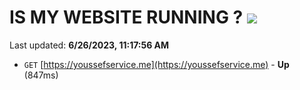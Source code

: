 # IS MY WEBSITE RUNNING ? [![](https://img.shields.io/static/v1?label=Sponsor&message=%E2%9D%A4&logo=GitHub&color=%23fe8e86)](https://github.com/sponsors/<username>)

Last updated: **6/26/2023, 11:17:56 AM**

- `GET` [https://youssefservice.me](https://youssefservice.me) - **Up** (847ms)
